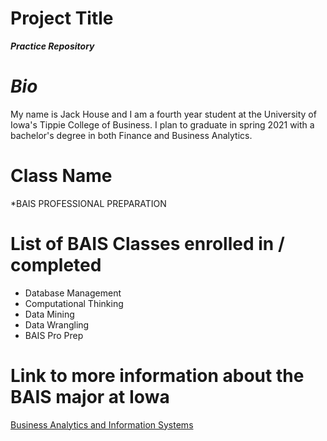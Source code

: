 # Project Title
***Practice Repository***

# *Bio*
My name is Jack House and I am a fourth year student at the University of Iowa's Tippie College of Business. I plan to graduate in spring 2021 with a bachelor's degree in both Finance and Business Analytics. 

# Class Name
*BAIS PROFESSIONAL PREPARATION

# List of BAIS Classes enrolled in / completed
- Database Management
- Computational Thinking
- Data Mining
- Data Wrangling
- BAIS Pro Prep

# Link to more information about the BAIS major at Iowa
[Business Analytics and Information Systems](https://tippie.uiowa.edu/future-undergraduates/majors/business-analytics-information-systems-major)



